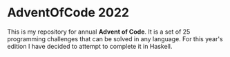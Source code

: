 # AdventOfCode 2022
This is my repository for annual **Advent of Code**.
It is a set of 25 programming challenges that can be solved in any language.
For this year's edition I have decided to attempt to complete it in Haskell.

